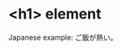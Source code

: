 <!DOCTYPE html>
<html>
  <head>
    <meta charset="ISO-8859-1">
    <title>&lt;title&gt; element</title>
  </head>
  <body>
    <h1>&lt;h1&gt; element</h1>
    <p>Japanese example: ご飯が熱い。</p>
  </body>
</html>
